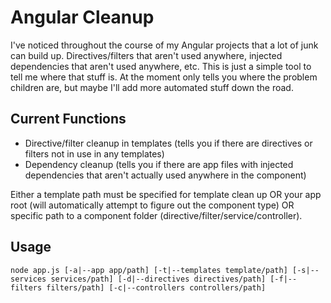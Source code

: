 # Angular Cleanup

I've noticed throughout the course of my Angular projects that a lot of junk
can build up.  Directives/filters that aren't used anywhere, injected
dependencies that aren't used anywhere, etc.  This is just a simple tool to
tell me where that stuff is.  At the moment only tells you where the problem
children are, but maybe I'll add more automated stuff down the road.

## Current Functions

- Directive/filter cleanup in templates (tells you if there are directives or
  filters not in use in any templates)
- Dependency cleanup (tells you if there are app files with injected
  dependencies that aren't actually used anywhere in the component)

Either a template path must be specified for template clean up OR your app root
(will automatically attempt to figure out the component type) OR specific path
to a component folder (directive/filter/service/controller).

## Usage

```
node app.js [-a|--app app/path] [-t|--templates template/path] [-s|--services services/path] [-d|--directives directives/path] [-f|--filters filters/path] [-c|--controllers controllers/path]
```
